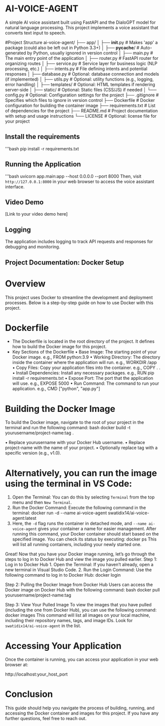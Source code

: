 # AI-VOICE-AGENT
A simple AI voice assistant built using FastAPI and the DialoGPT model for natural language processing. This project implements a voice assistant that converts text input to speech.  

#Project Structure
ai-voice-agent/
├── app/
│   ├── __init__.py             # Makes 'app' a package (could also be left out in Python 3.3+)
│   ├── __pycache__/            # Auto-generated by Python, usually ignored in version control
│   ├── main.py                  # The main entry point of the application
│   ├── router.py                # FastAPI router for organizing routes
│   ├── service.py               # Service layer for business logic (NLP processing, etc.)
│   ├── intents.py               # File defining intents and potential responses
│   ├── database.py              # Optional: database connection and models (if implemented)
│   ├── utils.py                 # Optional: utility functions (e.g., logging, error handling)
│   ├── templates/               # Optional: HTML templates if rendering server-side
│   ├── static/                  # Optional: Static files (CSS/JS) if needed
│   └── config.py                # Optional: Configuration settings for the project
├── .gitignore                   # Specifies which files to ignore in version control
├── Dockerfile                   # Docker configuration for building the container image
├── requirements.txt             # List of dependencies for the project
├── README.md                    # Project documentation with setup and usage instructions
└── LICENSE                      # Optional: license file for your project

 ## Install the requirements
   '''bash
   pip install -r requirements.txt

## Running the Application
   '''bash
   uvicorn app.main:app --host 0.0.0.0 --port 8000
   Then, visit `http://127.0.0.1:8000` in your web browser to access the voice assistant interface.

## Video Demo
[Link to your video demo here]

## Logging
The application includes logging to track API requests and responses for debugging and monitoring.

## Project Documentation: Docker Setup

# Overview
This project uses Docker to streamline the development and deployment processes. Below is a step-by-step guide on how to use Docker with this project.

# Dockerfile
- The Dockerfile is located in the root directory of the project. It defines how to build the Docker image for this project.
- Key Sections of the Dockerfile
  • Base Image: The starting point of your Docker image. e.g., FROM python:3.9
  • Working Directory: The directory inside the container where the application will run. e.g., WORKDIR /app
  • Copy Files: Copy your application files into the container. e.g., COPY . .
  • Install Dependencies: Install any necessary packages. e.g., RUN pip install -r requirements.txt
  • Expose Port: The port that the application will use. e.g., EXPOSE 5000
  • Run Command: The command to run your application. e.g., CMD ["python", "app.py"]
  
# Building the Docker Image
To build the Docker image, navigate to the root of your project in the terminal and run the following command:
  bash
  docker build -t yourusername/project-name:tag .

  • Replace yourusername with your Docker Hub username.
  • Replace project-name with the name of your project.
  • Optionally replace tag with a specific version (e.g., v1.0).

# Alternatively, you can run the image using the terminal in VS Code:
1.	Open the Terminal: You can do this by selecting `Terminal` from the top menu and then `New Terminal`.
2.	Run the Docker Command: Execute the following command in the terminal:
   docker run -d --name ai-voice-agent swatidix14/ai-voice-agent:latest
2.	Here, the `-d` flag runs the container in detached mode, and `--name ai-voice-agent` gives your container a name for easier management.
After running this command, your Docker container should start based on the specified image. You can check its status by executing:
docker ps
This will list all running containers, including your newly started one.

Great! Now that you have your Docker image running, let’s go through the steps to log in to Docker Hub and view the image you pulled earlier.
Step 1: Log in to Docker Hub
	1.	Open the Terminal: If you haven’t already, open a new terminal in Visual Studio Code.
	2.	Run the Login Command: Use the following command to log in to Docker Hub:
    docker login


Step 2: Pulling the Docker Image from Docker Hub
Users can access the Docker image on Docker Hub with the following command:
bash
  docker pull yourusername/project-name:tag

  
Step 3: View Your Pulled Image
To view the images that you have pulled (including the one from Docker Hub), you can use the following command:
docker images
This command will list all images on your local machine, including their repository names, tags, and image IDs. Look for `swatidix14/ai-voice-agent` in the list.
  

# Accessing Your Application
Once the container is running, you can access your application in your web browser at:

http://localhost:your_host_port

# Conclusion
This guide should help you navigate the process of building, running, and accessing the Docker container and images for this project. If you have any further questions, feel free to reach out.



